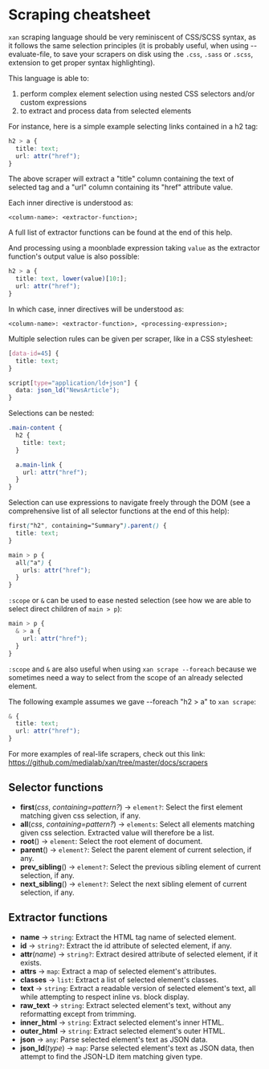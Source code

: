 # Scraping cheatsheet

`xan` scraping language should be very reminiscent of CSS/SCSS syntax, as
it follows the same selection principles (it is probably useful, when
using --evaluate-file, to save your scrapers on disk using the `.css`,
`.sass` or `.scss`, extension to get proper syntax highlighting).

This language is able to:

1. perform complex element selection using nested CSS selectors
and/or custom expressions
2. to extract and process data from selected elements

For instance, here is a simple example selecting links contained in a
h2 tag:

```scss
h2 > a {
  title: text;
  url: attr("href");
}
```

The above scraper will extract a "title" column containing the text
of selected tag and a "url" column containing its "href" attribute value.

Each inner directive is understood as:

`<column-name>: <extractor-function>;`

A full list of extractor functions can be found at the end of this help.

And processing using a moonblade expression taking `value` as the extractor
function's output value is also possible:

```scss
h2 > a {
  title: text, lower(value)[10:];
  url: attr("href");
}
```

In which case, inner directives will be understood as:

`<column-name>: <extractor-function>, <processing-expression>;`

Multiple selection rules can be given per scraper, like in a CSS stylesheet:

```scss
[data-id=45] {
  title: text;
}

script[type="application/ld+json"] {
  data: json_ld("NewsArticle");
}
```

Selections can be nested:

```scss
.main-content {
  h2 {
    title: text;
  }

  a.main-link {
    url: attr("href");
  }
}
```

Selection can use expressions to navigate freely through the DOM (see
a comprehensive list of all selector functions at the end of this help):

```scss
first("h2", containing="Summary").parent() {
  title: text;
}

main > p {
  all("a") {
    urls: attr("href");
  }
}
```

`:scope` or `&` can be used to ease nested selection (see how we are able
to select direct children of `main > p`):

```scss
main > p {
  & > a {
    url: attr("href");
  }
}
```

`:scope` and `&` are also useful when using `xan scrape --foreach`
because we sometimes need a way to select from the scope of an already
selected element.

The following example assumes we gave --foreach "h2 > a" to `xan scrape`:

```scss
& {
  title: text;
  url: attr("href");
}
```

For more examples of real-life scrapers, check out this link:
https://github.com/medialab/xan/tree/master/docs/scrapers

## Selector functions

- **first**(*css*, *containing=pattern?*) -> `element?`: Select the first element matching given css selection, if any.
- **all**(*css*, *containing=pattern?*) -> `elements`: Select all elements matching given css selection. Extracted value will therefore be a list.
- **root**() -> `element`: Select the root element of document.
- **parent**() -> `element?`: Select the parent element of current selection, if any.
- **prev_sibling**() -> `element?`: Select the previous sibling element of current selection, if any.
- **next_sibling**() -> `element?`: Select the next sibling element of current selection, if any.

## Extractor functions

- **name** -> `string`: Extract the HTML tag name of selected element.
- **id** -> `string?`: Extract the id attribute of selected element, if any.
- **attr**(*name*) -> `string?`: Extract desired attribute of selected element, if it exists.
- **attrs** -> `map`: Extract a map of selected element's attributes.
- **classes** -> `list`: Extract a list of selected element's classes.
- **text** -> `string`: Extract a readable version of selected element's text, all while attempting to respect inline vs. block display.
- **raw_text** -> `string`: Extract selected element's text, without any reformatting except from trimming.
- **inner_html** -> `string`: Extract selected element's inner HTML.
- **outer_html** -> `string`: Extract selected element's outer HTML.
- **json** -> `any`: Parse selected element's text as JSON data.
- **json_ld**(*type*) -> `map`: Parse selected element's text as JSON data, then attempt to find the JSON-LD item matching given type.
